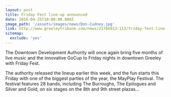 ```yaml
---
layout: post
title: Friday Fest line-up announced
date: 2016-04-25T10:00:00.000Z
image_path: '/assets/images/news/Don-Cudney.jpg'
link: http://www.greeleytribune.com/news/21766913-113/friday-fest-line-up-announced
sitemap:
  exclude: 'yes'
---
```


The Downtown Development Authority will once again bring five months of live music and the innovative GoCup to Friday nights in downtown Greeley with Friday Fest.

The authority released the lineup earlier this week, and the fun starts this Friday with one of the biggest parties of the year, the MayPlay Festival. The festival features 28 bands, including The Burroughs, The Epilogues and Silver and Gold, on six stages on the 8th and 9th street plazas...